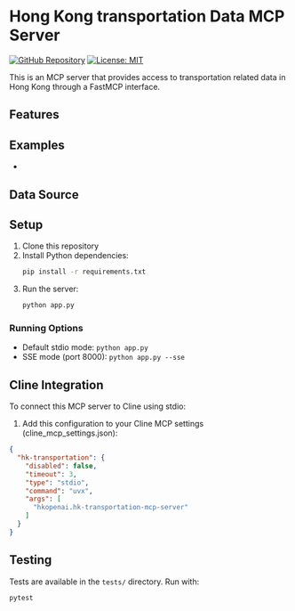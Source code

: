 # Hong Kong transportation Data MCP Server

[![GitHub Repository](https://img.shields.io/badge/GitHub-Repository-blue.svg)](https://github.com/hkopenai/hk-transportation-mcp-server)
[![License: MIT](https://img.shields.io/badge/License-MIT-yellow.svg)](https://opensource.org/licenses/MIT)

This is an MCP server that provides access to transportation related data in Hong Kong through a FastMCP interface.

## Features


## Examples

* 

## Data Source

## Setup

1. Clone this repository
2. Install Python dependencies:
   ```bash
   pip install -r requirements.txt
   ```
3. Run the server:
   ```bash
   python app.py
   ```

### Running Options

- Default stdio mode: `python app.py`
- SSE mode (port 8000): `python app.py --sse`

## Cline Integration

To connect this MCP server to Cline using stdio:

1. Add this configuration to your Cline MCP settings (cline_mcp_settings.json):
```json
{
  "hk-transportation": {
    "disabled": false,
    "timeout": 3,
    "type": "stdio",
    "command": "uvx",
    "args": [
      "hkopenai.hk-transportation-mcp-server"
    ]
  }
}
```

## Testing

Tests are available in the `tests/` directory. Run with:
```bash
pytest
```

